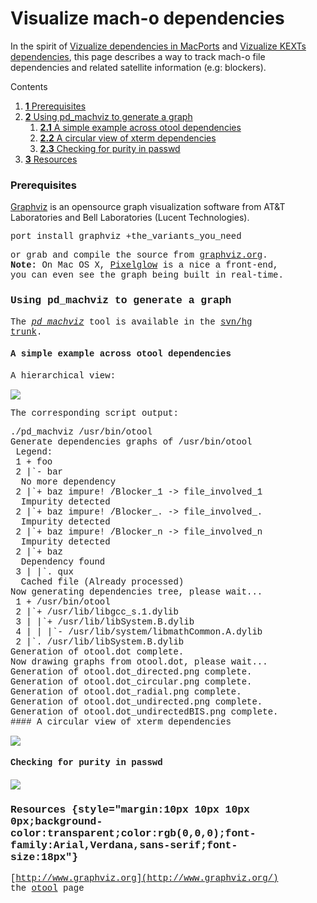 Visualize mach-o dependencies
=============================
In the spirit of [Vizualize dependencies in MacPorts](../macports/macports-dependencies-overview.html) and [Vizualize KEXTs dependencies](../kexts/kexts-dependencies-overview.html), this page describes a way to track mach-o file dependencies and related satellite information (e.g: blockers).


<div class="sites-embed-border-off sites-embed" style="width:444px;">


Contents
1.  [**1** Prerequisites](mach-o-dependencies-overview.html#TOC-Prerequisites)
2.  [**2** Using pd_machviz to generate a graph](mach-o-dependencies-overview.html#TOC-Using-pd_machviz-to-generate-a-graph)
    1.  [**2.1** A simple example across otool dependencies](mach-o-dependencies-overview.html#TOC-A-simple-example-across-otool-dependencies)
    2.  [**2.2** A circular view of xterm dependencies](mach-o-dependencies-overview.html#TOC-A-circular-view-of-xterm-dependencies)
    3.  [**2.3** Checking for purity in passwd](mach-o-dependencies-overview.html#TOC-Checking-for-purity-in-passwd)
3.  [**3** Resources](mach-o-dependencies-overview.html#TOC-Resources)

### Prerequisites

[Graphviz](http://www.graphviz.org/) is an opensource graph visualization software from AT&T Laboratories and Bell Laboratories (Lucent Technologies).

<div style="font-family:courier new,monospace">
port install graphviz +the_variants_you_need

or grab and compile the source from [graphviz.org](http://graphviz.org/).
__Note:__ On Mac OS X, [Pixelglow](http://www.pixelglow.com/graphviz/) is a nice a front-end, you can even see the graph being built in real-time.
### Using pd_machviz to generate a graph
The *[pd_machviz](http://code.google.com/p/puredarwin/source/browse/trunk/scripts/pd_machviz)* tool is available in the [svn/hg trunk](http://code.google.com/p/puredarwin/source/browse/trunk/scripts/).
#### A simple example across otool dependencies
A hierarchical view:

[![](../../_/rsrc/1224966874878/developers/otool/mach-o-dependencies-overview/otool.dot_directed.png)](mach-o-dependencies-overview/otool.dot_directed.png%3Fattredirects=0)

The corresponding script output:

<div style="font-family:courier new,monospace">
./pd_machviz /usr/bin/otool
<div style="font-family:courier new,monospace">

<div style="font-family:courier new,monospace">
Generate dependencies graphs of /usr/bin/otool
<div style="font-family:courier new,monospace">


<div style="font-family:courier new,monospace">
 Legend:
<div style="font-family:courier new,monospace">
 1  + foo
<div style="font-family:courier new,monospace">
 2  |`- bar                                             No more dependency
<div style="font-family:courier new,monospace">
 2  |`+ baz impure! /Blocker_1 -> file_involved_1       Impurity detected
<div style="font-family:courier new,monospace">
 2  |`+ baz impure! /Blocker_. -> file_involved_.       Impurity detected
<div style="font-family:courier new,monospace">
 2  |`+ baz impure! /Blocker_n -> file_involved_n       Impurity detected
<div style="font-family:courier new,monospace">
 2  |`+ baz                                             Dependency found
<div style="font-family:courier new,monospace">
 3  | |`. qux                                           Cached file (Already processed)
<div style="font-family:courier new,monospace">


<div style="font-family:courier new,monospace">
Now generating dependencies tree, please wait...
<div style="font-family:courier new,monospace">


<div style="font-family:courier new,monospace">
 1  + /usr/bin/otool
<div style="font-family:courier new,monospace">
 2  |`+ /usr/lib/libgcc_s.1.dylib
<div style="font-family:courier new,monospace">
 3  | |`+ /usr/lib/libSystem.B.dylib
<div style="font-family:courier new,monospace">
 4  | | |`- /usr/lib/system/libmathCommon.A.dylib
<div style="font-family:courier new,monospace">
 2  |`. /usr/lib/libSystem.B.dylib
<div style="font-family:courier new,monospace">
Generation of otool.dot complete.
<div style="font-family:courier new,monospace">


<div style="font-family:courier new,monospace">
Now drawing graphs from otool.dot, please wait...
<div style="font-family:courier new,monospace">
Generation of otool.dot_directed.png complete.
<div style="font-family:courier new,monospace">
Generation of otool.dot_circular.png complete.
<div style="font-family:courier new,monospace">
Generation of otool.dot_radial.png complete.
<div style="font-family:courier new,monospace">
Generation of otool.dot_undirected.png complete.
<div style="font-family:courier new,monospace">
Generation of otool.dot_undirectedBIS.png complete.
#### A circular view of xterm dependencies

[![](../../_/rsrc/1224967011322/developers/otool/mach-o-dependencies-overview/xterm.dot_circular.png%3Fheight=346&width=420)](mach-o-dependencies-overview/xterm.dot_circular.png%3Fattredirects=0)
#### Checking for purity in passwd

[![](../../_/rsrc/1233266186202/developers/otool/mach-o-dependencies-overview/passwd.dot_undirectedBIS.png%3Fheight=420&width=399)](mach-o-dependencies-overview/passwd.dot_undirectedBIS.png%3Fattredirects=0)

### Resources {style="margin:10px 10px 10px 0px;background-color:transparent;color:rgb(0,0,0);font-family:Arial,Verdana,sans-serif;font-size:18px"}
[http://www.graphviz.org](http://www.graphviz.org/)
the [otool](../otool.html) page

